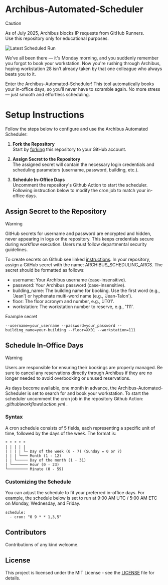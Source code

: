 # Archibus-Automated-Scheduler
> [!CAUTION]
> As of July 2025, Archibus blocks IP requests from GitHub Runners.  
> Use this repository only for educational purposes.

![Latest Scheduled Run](https://github.com/justinj-evans/archibus-automated-scheduler/actions/workflows/workflow.yml/badge.svg)

We’ve all been there — it's Monday morning, and you suddenly remember you forgot to book your workstation. Now you're rushing through Archibus, hoping workstation 28 isn’t already taken by that one colleague who always beats you to it.

Enter the Archibus-Automated-Scheduler! This tool automatically books your in-office days, so you’ll never have to scramble again. No more stress — just smooth and effortless scheduling.

# Setup Instructions
Follow the steps below to configure and use the Archibus Automated Scheduler:
1. **Fork the Repository**  
Start by [forking](https://docs.github.com/en/pull-requests/collaborating-with-pull-requests/working-with-forks/fork-a-repo#forking-a-repository) this repository to your GitHub account. 

2. **Assign Secret to the Repository**   
The assigned secret will contain the necessary login credentials and scheduling parameters (username, password, building, etc.).

3. **Schedule In-Office Days**  
Uncomment the repository's Github Action to start the scheduler. Following instruction below to modify the cron job to match your in-office days.

## Assign Secret to the Repository
> [!WARNING]   
GitHub secrets for username and password are encrypted and hidden, never appearing in logs or the repository. This keeps credentials secure during workflow execution. Users must follow departmental security guidelines.

To create secrets on Github see linked [instructions](https://docs.github.com/en/actions/security-for-github-actions/security-guides/using-secrets-in-github-actions#creating-secrets-for-a-repository). In your repository, assign a GitHub secret with the name: ARCHIBUS_SCHEDULING_ARGS. The secret should be formatted as follows:

- username: Your Archibus username (case-insensitive).
- password: Your Archibus password (case-insensitive).
- building_name: The building name for booking. Use the first word (e.g., 'Jean') or hyphenate multi-word name (e.g., 'Jean-Talon').
- floor: The floor acronym and number, e.g., 'JT01'.
- workstation: The workstation number to reserve, e.g., '111'.

Example secret
```
--username=your_username --password=your_password --building_name=your-building --floor=XX01 --workstation=111
```

## Schedule In-Office Days
> [!WARNING] 
Users are responsible for ensuring their bookings are properly managed. Be sure to cancel any reservations directly through Archibus if they are no longer needed to avoid overbooking or unused reservations.

As days become available, one month in advance, the Archibus-Automated-Scheduler is set to search for and book your workstation. To start the scheduler uncomment the cron job in the repository Github Action:
*.github\workflows\action.yml* . 

### Syntax
A cron schedule consists of 5 fields, each representing a specific unit of time, followed by the days of the week. The format is:
```
* * * * *
| | | | |
| | | | └─ Day of the week (0 - 7) (Sunday = 0 or 7)
| | | └─── Month (1 - 12)
| | └───── Day of the month (1 - 31)
| └─────── Hour (0 - 23)
└───────── Minute (0 - 59)
```

### Customizing the Schedule

You can adjust the schedule to fit your preferred in-office days. For example, the schedule below is set to run at 9:00 AM UTC / 5:00 AM ETC on Monday, Wednesday, and Friday.

```
schedule:
  - cron: "0 9 * * 1,3,5"
```

## Contributors
Contributions of any kind welcome.

## License
This project is licensed under the MIT License - see the [LICENSE](https://github.com/justinj-evans/archibus-automated-scheduler/blob/main/LICENSE) file for details.
